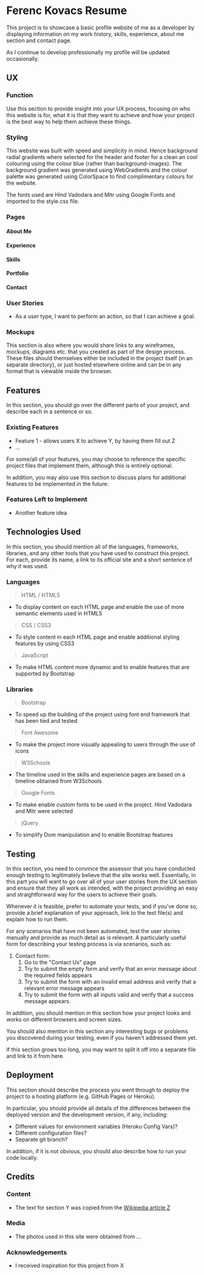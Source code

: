 # Ferenc Kovacs Resume

This project is to showcase a basic profile website of me as a developer by displaying information on my work history, skills, experience, about me section and contact page.

As I continue to develop professionally my profile will be updated occasionally.

## UX

### Function
Use this section to provide insight into your UX process, focusing on who this website is for, what it is that they want to achieve and how your project is the best way to help them achieve these things.

### Styling

This website was built with speed and simplicity in mind. Hence background radial gradients where selected for the header and footer for a clean an cool colouring using the colour blue (rather than background-images). The background gradient was generated using WebGradients and the colour palette was generated using ColorSpace to find complimentary colours for the website.

The fonts used are Hind Vadodara and Mitr using Google Fonts and imported to the style.css file.

### Pages

#### About Me
#### Experience
#### Skills
#### Portfolio
#### Contact

### User Stories
- As a user type, I want to perform an action, so that I can achieve a goal.

### Mockups
This section is also where you would share links to any wireframes, mockups, diagrams etc. that you created as part of the design process. These files should themselves either be included in the project itself (in an separate directory), or just hosted elsewhere online and can be in any format that is viewable inside the browser.

## Features

In this section, you should go over the different parts of your project, and describe each in a sentence or so.
 
### Existing Features
- Feature 1 - allows users X to achieve Y, by having them fill out Z
- ...

For some/all of your features, you may choose to reference the specific project files that implement them, although this is entirely optional.

In addition, you may also use this section to discuss plans for additional features to be implemented in the future:

### Features Left to Implement
- Another feature idea

## Technologies Used

In this section, you should mention all of the languages, frameworks, libraries, and any other tools that you have used to construct this project. For each, provide its name, a link to its official site and a short sentence of why it was used.

### Languages
>	HTML / HTML5
-	To display content on each HTML page and enable the use of more semantic elements used in HTML5
>	CSS / CSS3
-	To style content in each HTML page and enable additional styling features by using CSS3
>	JavaScript
-	To make HTML content more dynamic and to enable features that are supported by Bootstrap

### Libraries
>	Bootstrap
-	To speed up the building of the project using font end framework that has been tied and tested
>	Font Awesome
-   To make the project more visually appealing to users through the use of icons
>	W3Schools
-	The timeline used in the skills and experience pages are based on a timeline obtained from W3Schools
>	Google Fonts
-	To make enable custom fonts to be used in the project. Hind Vadodara and Mitr were selected
>	jQuery
-	To simplify Dom manipulation and to enable Bootstrap features



## Testing

In this section, you need to convince the assessor that you have conducted enough testing to legitimately believe that the site works well. Essentially, in this part you will want to go over all of your user stories from the UX section and ensure that they all work as intended, with the project providing an easy and straightforward way for the users to achieve their goals.

Whenever it is feasible, prefer to automate your tests, and if you've done so, provide a brief explanation of your approach, link to the test file(s) and explain how to run them.

For any scenarios that have not been automated, test the user stories manually and provide as much detail as is relevant. A particularly useful form for describing your testing process is via scenarios, such as:

1. Contact form:
    1. Go to the "Contact Us" page
    2. Try to submit the empty form and verify that an error message about the required fields appears
    3. Try to submit the form with an invalid email address and verify that a relevant error message appears
    4. Try to submit the form with all inputs valid and verify that a success message appears.

In addition, you should mention in this section how your project looks and works on different browsers and screen sizes.

You should also mention in this section any interesting bugs or problems you discovered during your testing, even if you haven't addressed them yet.

If this section grows too long, you may want to split it off into a separate file and link to it from here.

## Deployment

This section should describe the process you went through to deploy the project to a hosting platform (e.g. GitHub Pages or Heroku).

In particular, you should provide all details of the differences between the deployed version and the development version, if any, including:
- Different values for environment variables (Heroku Config Vars)?
- Different configuration files?
- Separate git branch?

In addition, if it is not obvious, you should also describe how to run your code locally.


## Credits

### Content
- The text for section Y was copied from the [Wikipedia article Z](https://en.wikipedia.org/wiki/Z)

### Media
- The photos used in this site were obtained from ...

### Acknowledgements

- I received inspiration for this project from X
